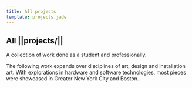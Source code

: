 ```yaml
---
title: All projects
template: projects.jade
---
```

## All ||projects/||

A collection of work done as a student and professionally.

The following work expands over disciplines of art, design and installation art. With explorations in hardware and software technologies, most pieces were showcased in Greater New York City and Boston.
